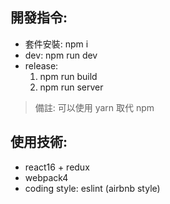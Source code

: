 ## 開發指令:
  * 套件安裝: npm i
  * dev: npm run dev
  * release:
    1. npm run build
    2. npm run server
    
> 備註: 可以使用 yarn 取代 npm

## 使用技術:
  * react16 + redux 
  * webpack4
  * coding style: eslint (airbnb style)

